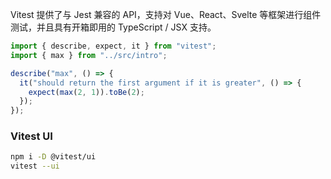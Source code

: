 Vitest 提供了与 Jest 兼容的 API，支持对 Vue、React、Svelte 等框架进行组件测试，并且具有开箱即用的 TypeScript / JSX 支持。

```js
import { describe, expect, it } from "vitest";
import { max } from "../src/intro";

describe("max", () => {
  it("should return the first argument if it is greater", () => {
    expect(max(2, 1)).toBe(2);
  });
});
```

### Vitest UI

```zsh
npm i -D @vitest/ui
vitest --ui
```
